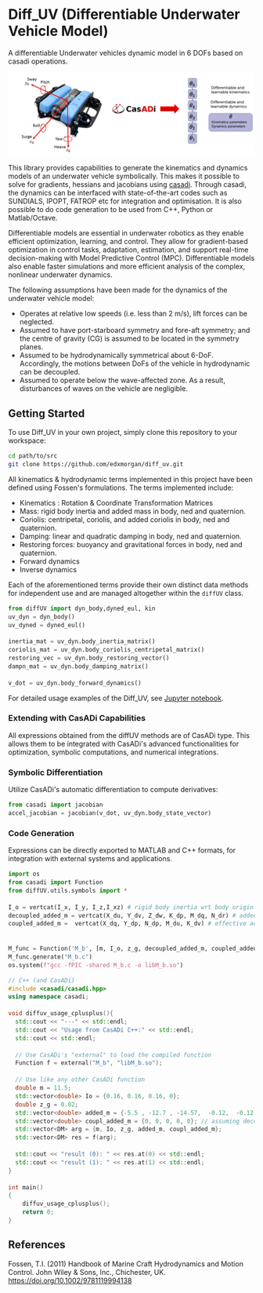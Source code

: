 # Diff_UV (Differentiable Underwater Vehicle Model)
A differentiable Underwater vehicles dynamic model in 6 DOFs based on casadi operations.

<!-- ![alt text]() -->
<img src="./images/git.png" width="840"/>

This library provides capabilities to generate the kinematics and dynamics models of an underwater vehicle symbolically.
This makes it possible to solve for gradients, hessians and jacobians using [casadi](https://web.casadi.org/). 
Through casadi, the dynamics can be interfaced with state-of-the-art codes such as SUNDIALS, IPOPT, FATROP etc for integration and optimisation. It is also possible to do code generation to be used from C++, Python or Matlab/Octave. 

Differentiable models are essential in underwater robotics as they enable efficient optimization, learning, and control. They allow for gradient-based optimization in control tasks, adaptation, estimation, and support real-time decision-making with Model Predictive Control (MPC). Differentiable models also enable faster simulations and more efficient analysis of the complex, nonlinear underwater dynamics.

The following assumptions have been made for the dynamics
of the underwater vehicle model:

* Operates at relative low speeds (i.e. less than 2 m/s), lift
forces can be neglected.
* Assumed to have port-starboard symmetry and fore-aft
symmetry; and the centre of gravity (CG) is assumed to be located in the symmetry
planes.
* Assumed to be hydrodynamically symmetrical about 6-DoF.
Accordingly, the motions between DoFs of the vehicle in hydrodynamic can be
decoupled.
* Assumed to operate below the wave-affected zone. As a result,
disturbances of waves on the vehicle are negligible.

## Getting Started
To use Diff_UV in your own project, simply clone this
repository to your workspace:

```bash
cd path/to/src
git clone https://github.com/edxmorgan/diff_uv.git
```

All kinematics & hydrodynamic terms implemented in this project have been defined using Fossen's formulations. The terms implemented include:
- Kinematics : Rotation & Coordinate Transformation Matrices
- Mass: rigid body inertia and added mass in body, ned and quaternion.
- Coriolis: centripetal, coriolis, and added coriolis in body, ned and quaternion.
- Damping: linear and quadratic damping in body, ned and quaternion.
- Restoring forces: buoyancy and gravitational forces in body, ned and quaternion.
- Forward dynamics
- Inverse dynamics

Each of the aforementioned terms provide their own distinct data methods for independent use
and are managed altogether within the `diffUV` class. 

```python
from diffUV import dyn_body,dyned_eul, kin
uv_dyn = dyn_body()
uv_dyned = dyned_eul()

inertia_mat = uv_dyn.body_inertia_matrix()
coriolis_mat = uv_dyn.body_coriolis_centripetal_matrix()
restoring_vec = uv_dyn.body_restoring_vector()
dampn_mat = uv_dyn.body_damping_matrix()

v_dot = uv_dyn.body_forward_dynamics()
```
For detailed usage examples of the Diff_UV, see [Jupyter notebook](https://github.com/edxmorgan/Diff_UV/blob/main/usage).

### Extending with CasADi Capabilities
All expressions obtained from the diffUV methods are of CasADi type. This allows them to be integrated with CasADi's advanced functionalities for optimization, symbolic computations, and numerical integrations.

### Symbolic Differentiation
Utilize CasADi's automatic differentiation to compute derivatives:
```python
from casadi import jacobian
accel_jacobian = jacobian(v_dot, uv_dyn.body_state_vector)
```

### Code Generation
Expressions can be directly exported to MATLAB and C++ formats, for integration with external systems and applications.
```python
import os
from casadi import Function
from diffUV.utils.symbols import *

I_o = vertcat(I_x, I_y, I_z,I_xz) # rigid body inertia wrt body origin
decoupled_added_m = vertcat(X_du, Y_dv, Z_dw, K_dp, M_dq, N_dr) # added mass in diagonals
coupled_added_m =  vertcat(X_dq, Y_dp, N_dp, M_du, K_dv) # effective added mass in non diagonals 


M_func = Function('M_b', [m, I_o, z_g, decoupled_added_m, coupled_added_m], [inertia_mat]) # for both numerical & symbolic use
M_func.generate("M_b.c")
os.system(f"gcc -fPIC -shared M_b.c -o libM_b.so")
```

```cpp
// C++ (and CasADi)
#include <casadi/casadi.hpp>
using namespace casadi;

void diffuv_usage_cplusplus(){
  std::cout << "---" << std::endl;
  std::cout << "Usage from CasADi C++:" << std::endl;
  std::cout << std::endl;

  // Use CasADi's "external" to load the compiled function
  Function f = external("M_b", "libM_b.so");

  // Use like any other CasADi function
  double m = 11.5;
  std::vector<double> Io = {0.16, 0.16, 0.16, 0};
  double z_g = 0.02;
  std::vector<double> added_m = {-5.5 , -12.7 , -14.57,  -0.12,  -0.12,  -0.12};
  std::vector<double> coupl_added_m = {0, 0, 0, 0, 0}; // assuming decoupling motion
  std::vector<DM> arg = {m, Io, z_g, added_m, coupl_added_m};
  std::vector<DM> res = f(arg);

  std::cout << "result (0): " << res.at(0) << std::endl;
  std::cout << "result (1): " << res.at(1) << std::endl;
}

int main()
{
    diffuv_usage_cplusplus();
    return 0;
}
```

## References
Fossen, T.I. (2011) Handbook of Marine Craft Hydrodynamics and Motion Control. John Wiley & Sons, Inc., Chichester, UK.
https://doi.org/10.1002/9781119994138
